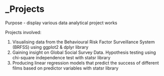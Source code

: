 # _Projects

Purpose - display various data analytical project works

Projects involved:
1. Visualising data from the Behavioural Risk Factor Surveillance System (BRFSS) using ggplot2 & dplyr library
2. Gaining insight on Global Social Survey Data. Hypothesis testing using chi-square independence test with statsr library
3. Producing linear regression models that predict the success of different films based on predictor variables with statsr library
